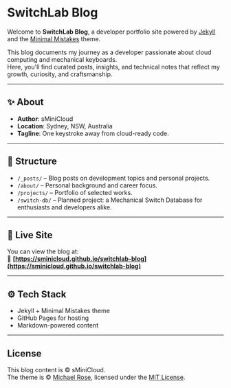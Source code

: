 # SwitchLab Blog

Welcome to **SwitchLab Blog**, a developer portfolio site powered by [Jekyll](https://jekyllrb.com/) and the [Minimal Mistakes](https://mmistakes.github.io/minimal-mistakes/) theme.

This blog documents my journey as a developer passionate about cloud computing and mechanical keyboards.  
Here, you'll find curated posts, insights, and technical notes that reflect my growth, curiosity, and craftsmanship.

---

## ✨ About

- **Author**: sMiniCloud  
- **Location**: Sydney, NSW, Australia  
- **Tagline**: One keystroke away from cloud-ready code.

---

## 📂 Structure

- `/_posts/` – Blog posts on development topics and personal projects.
- `/about/` – Personal background and career focus.
- `/projects/` – Portfolio of selected works.
- `/switch-db/` – Planned project: a Mechanical Switch Database for enthusiasts and developers alike.

---

## 🔗 Live Site

You can view the blog at:  
📎 **[https://sminicloud.github.io/switchlab-blog](https://sminicloud.github.io/switchlab-blog)**

---

## ⚙️ Tech Stack

- Jekyll + Minimal Mistakes theme
- GitHub Pages for hosting
- Markdown-powered content

---

## License

This blog content is © sMiniCloud.  
The theme is © [Michael Rose](https://github.com/mmistakes), licensed under the [MIT License](LICENSE).